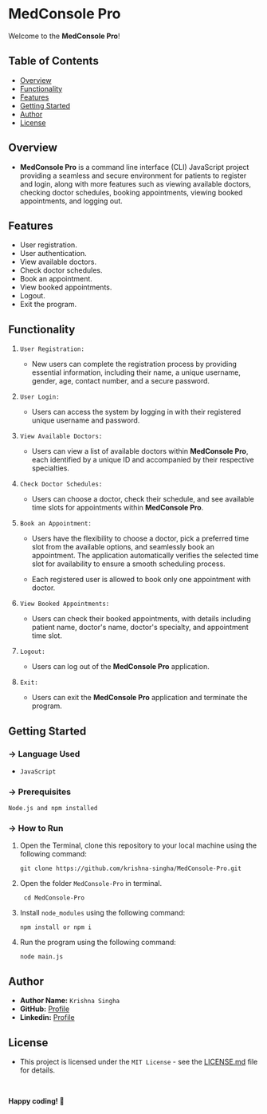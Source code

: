 # MedConsole Pro

Welcome to the **MedConsole Pro**!

## Table of Contents

- [Overview](#overview)
- [Functionality](#functionality)
- [Features](#features)
- [Getting Started](#getting-started)
- [Author](#author)
- [License](#license)

## Overview

- **MedConsole Pro** is a command line interface (CLI) JavaScript project providing a seamless and secure environment for patients to register and login, along with more features such as viewing available doctors, checking doctor schedules, booking appointments, viewing booked appointments, and logging out.

## Features

- User registration.
- User authentication.
- View available doctors.
- Check doctor schedules.
- Book an appointment.
- View booked appointments.
- Logout.
- Exit the program.

## Functionality

1. `User Registration:`

   - New users can complete the registration process by providing essential information, including their name, a unique username, gender, age, contact number, and a secure password.

2. `User Login:`

   - Users can access the system by logging in with their registered unique username and password.

3. `View Available Doctors:`

   - Users can view a list of available doctors within **MedConsole Pro**, each  identified by a unique ID and accompanied by their respective specialties.

4. `Check Doctor Schedules:`

   - Users can choose a doctor, check their schedule, and see available time slots for appointments within **MedConsole Pro**.

5. `Book an Appointment:`

   - Users have the flexibility to choose a doctor, pick a preferred time slot from the available options, and seamlessly book an appointment. The application automatically verifies the selected time slot for availability to ensure a smooth scheduling process.

   - Each registered user is allowed to book only one appointment with doctor.

6. `View Booked Appointments:`

   - Users can check their booked appointments, with details including patient name, doctor's name, doctor's specialty, and appointment time slot.

7. `Logout:`

   - Users can log out of the **MedConsole Pro** application.

8. `Exit:`

   - Users can exit the **MedConsole Pro** application and terminate the program.

## Getting Started

### → Language Used

   - `JavaScript`

### → Prerequisites

    Node.js and npm installed

### → How to Run


1. Open the Terminal, clone this repository to your local machine using the following command:

    ```
    git clone https://github.com/krishna-singha/MedConsole-Pro.git
    ```

2. Open the folder `MedConsole-Pro` in terminal.

   ```
    cd MedConsole-Pro
    ```

3. Install `node_modules` using the following command:

    ```
    npm install or npm i
    ```
    
4. Run the program using the following command:

    ```
    node main.js
    ```

## Author

- **Author Name:** `Krishna Singha`
- **GitHub:** [Profile](https://github.com/krishna-singha)
- **Linkedin:** [Profile](https://linkedin.com/in/krishnasingha)

## License
   - This project is licensed under the `MIT License` - see the [LICENSE.md](https://github.com/krishna-singha/MedConsole-Pro/blob/main/LICENSE) file for details.

<br>

**Happy coding! 🚀**
